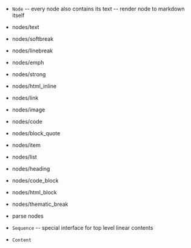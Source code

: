 - `Node` -- every node also contains its text -- render node to markdown itself

- nodes/text

- nodes/softbreak
- nodes/linebreak
- nodes/emph
- nodes/strong
- nodes/html_inline
- nodes/link
- nodes/image
- nodes/code

- nodes/block_quote
- nodes/item
- nodes/list
- nodes/heading
- nodes/code_block
- nodes/html_block
- nodes/thematic_break

- parse nodes

- `Sequence` -- special interface for top level linear contents

- `Content`
